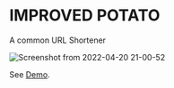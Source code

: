 # IMPROVED POTATO
A common URL Shortener

![Screenshot from 2022-04-20 21-00-52](https://user-images.githubusercontent.com/76118762/164248280-bb8ac026-d268-4416-b545-30bcabe79129.png)

See [Demo](https://improved-potato-eosin.vercel.app/).



